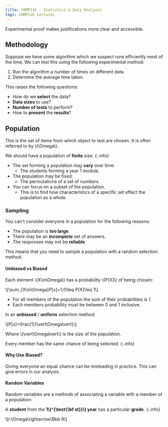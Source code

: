 ```yaml
---
title: COMP116 - Statistics & Data Analysis
tags: COMP116 Lectures
---
```

Experimental proof makes justifications more clear and accessible.

## Methodology
Suppose we have some algorithm which we suspect runs efficiently most of the time. We can test this using the following experimental method:

1. Run the algorithm a number of times on different data.
1. Determine the average time taken.

This raises the following questions:

* How do we **select** the data?
* **Data sizes** to use?
* **Number of tests** to perform?
* How to **present** the **results**?

## Population
This is the set of items from which object to test are chosen. It is often referred to by &#92;(\Omega&#92;).

We should have a population of **finite** size.
{:.info}

* The set forming a population may **vary** over time:
	* The students forming a year 1 module.
* The population may be fixed:
	* The permutations of a set of numbers.
* You can focus on a subset of the population.
	* This is to find how characteristics of a specific set effect the population as a whole.
	
### Sampling
You can't consider everyone in a population for the following reasons:

* The population is **too large**.
* There may be an **incomplete** set of answers.
* The responses may not be **reliable**.

This means that you need to sample a population with a random selection method.

#### Unbiased vs Biased
Each element &#92;(X\in\Omega&#92;) has a probability &#92;(P[X]&#92;) of being chosen:

&#92;[\sum&#95;&#123;X\in\Omega}P[x]=1;0\leq P[X]\leq 1&#92;]

* For all members of the population the sum of their probabilities is 1.
* Each members probability must be between 0 and 1 inclusive.

In an **unbiased** / **uniform** selection method:

&#92;[P[x]=\frac{1}{\vert\Omega\vert}&#92;]

Where &#92;(\vert\Omega\vert&#92;) is the size of the population.

Every member has the same chance of being selected.
{:.info}

#### Why Use Biased?
Giving everyone an equal chance can be misleading in practice. This can give errors in our analysis.

#### Random Variables
Random variables are a methods of associating a variable with a member of a population:

A **student** from the **1&#92;(^{\text{\bf st}}&#92;) year** has a particular **grade**.
{:.info}

&#92;[r:\Omega\rightarrow\Bbb R&#92;]

